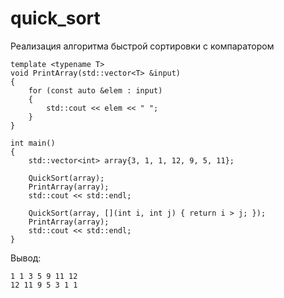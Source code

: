 # quick_sort
Реализация алгоритма быстрой сортировки с компаратором

```
template <typename T>
void PrintArray(std::vector<T> &input)
{
    for (const auto &elem : input)
    {
        std::cout << elem << " ";
    }
}

int main()
{
    std::vector<int> array{3, 1, 1, 12, 9, 5, 11};

    QuickSort(array);
    PrintArray(array);
    std::cout << std::endl;

    QuickSort(array, [](int i, int j) { return i > j; });
    PrintArray(array);
    std::cout << std::endl;
}
```
Вывод:
```
1 1 3 5 9 11 12 
12 11 9 5 3 1 1
```
